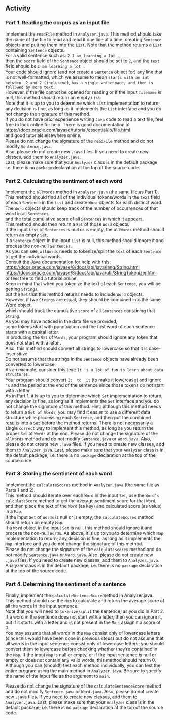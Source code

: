 ## Activity 

### Part 1. Reading the corpus as an input file
Implement the `readFile` method in `Analyzer.java`.
This method should take the name of the file to read and read it one line at a time, creating `Sentence` objects 
and putting them into the `List`. Note that the method returns a `List` containing `Sentence` objects.\
For a valid sentence such as:
`2 I am learning a lot .`\
then the `score` field of the `Sentence` object should be set to `2`, and the `text` field should be `I am learning a lot .`\
Your code should ignore (and not create a `Sentence` object for) any line that is not well-formatted, which we assume to mean 
`starts with an int between -2 and 2 (inclusive)`, `has a single whitespace, and then is followed by more text.`\
However, if the file cannot be opened for reading or if the input `filename` is null, this method should return an empty `List`.\
Note that it is up to you to determine which `List` implementation to return; 
any decision is fine, as long as it implements the `List` interface and you do not change the signature of this method.\
If you do not have prior experience writing `Java` code to read a text file, feel free to look online for help. 
There is good documentation at 
https://docs.oracle.com/javase/tutorial/essential/io/file.html \
and good tutorials elsewhere online.\
Please do not change the signature of the `readFile` method and do not modify `Sentence.java`.\
Also, please do not create new `.java` files. If you need to create new classes, add them to `Analyzer.java`.\
Last, please make sure that your  `Analyzer` class is in the default package, i.e. there is no `package` 
declaration at the top of the source code.

### Part 2. Calculating the sentiment of each word
Implement the `allWords` method in `Analyzer.java` (the same file as Part 1).\
This method should find all of the individual tokens/words 
in the `text` field of each `Sentence` in the `List` and create `Word` objects for each distinct word.\
The `Word` objects should keep track of the number of occurrences of that word in all `Sentences`,\
and the total cumulative score of all `Sentences` in which it appears.\
This method should then return a `Set` of those `Word` objects.\
If the input `List` of `Sentences` is null or is empty, the `allWords` method should return an empty `Set`.\
If a `Sentence` object in the input `List` is null, this method should ignore it and process the non-null `Sentences`.\
As you can see, `allWords` needs to tokenize/split the `text` of each `Sentence` to get the individual words.\
Consult the Java documentation for help with this:\
https://docs.oracle.com/javase/8/docs/api/java/lang/String.html
https://docs.oracle.com/javase/8/docs/api/java/util/StringTokenizer.html \
or feel free to find a tutorial online.\
Keep in mind that when you tokenize the text of each `Sentence`, you will be getting `Strings`,\
but the `Set` that this method returns needs to include `Word` objects.\
However, if two `Strings` are equal, they should be combined into the same Word object,\
which should track the cumulative `score` of all `Sentences` containing that `String`.\
As you may have noticed in the data file we provided,\
some tokens start with punctuation and the first word of each sentence starts with a capital letter.\
In producing the `Set` of `Words`, your program should ignore any token that does not start with a letter.\
Also, this method should convert all strings to lowercase so that it is case-insensitive.\
Do not assume that the strings in the `Sentence` objects have already been converted to lowercase.\
As an example, consider this text:
`It 's a lot of fun to learn about data structures.`\
Your program should convert ` It  to  it ` (to make it lowercase) and ignore  `'s`
and the period at the end of the sentence since those tokens do not start with a letter.\
As in Part 1, it is up to you to determine which `Set` implementation to return; 
any decision is fine, as long as it implements the `Set` interface and you do not change the signature of this method.
Hint: although this method needs to return a `Set of Words`, you may find it easier to use 
a different data structure while processing each `Sentence`, 
and then put the combined results into a `Set` before the method returns. 
There is not necessarily a single `correct` way to implement this method, as long as you return the proper `Set` of 
`Words` at the end.
Please do not change the signature of the `allWords` method and do not modify `Sentence.java` or `Word.java`. 
Also, please do not create new `.java` files. If you need to create new classes, add them to `Analyzer.java`. 
Last, please make sure that your `Analyzer` class is in the default package, i.e. there is no `package` 
declaration at the top of the source code.
### Part 3. Storing the sentiment of each word
Implement the `calculateScores` method in `Analyzer.java` (the same file as Parts 1 and 2).\
This method should iterate over each `Word` in the input `Set`, use the `Word’s calculateScore` method 
to get the average sentiment score for that `Word`, 
and then place the text of the `Word` (as key) and calculated score (as value) in a `Map`.\
If the input `Set` of `Words` is null or is empty, the `calculateScores` method should return an empty `Map`.\
If a `Word` object in the input `Set` is null, this method should ignore it and process the non-null `Words`.
As above, it is up to you to determine which `Map` implementation to return; 
any decision is fine, as long as it implements the `Map` interface and you do not change the signature of this method.\
Please do not change the signature of the `calculateScores` method and do not modify `Sentence.java` or `Word.java`.
Also, please do not create new `.java` files. If you need to create new classes, add them to `Analyzer.java`.  
Analyzer class is in the default package, i.e. there is no `package` declaration at the top of the source code.

### Part 4. Determining the sentiment of a sentence
Finally, implement the `calculateSentenceScore`method in Analyzer.java.\
This method should use the `Map` to calculate and return the average score of all the words in the input sentence.\
Note that you will need to `tokenize/split` the sentence, as you did in Part 2.\
If a word in the sentence does not start with a letter, then you can ignore it, 
but if it starts with a letter and is not present in the `Map`, assign it a score of 0.\
You may assume that all words in the `Map` consist only of lowercase letters (since this would have been done in previous steps)
but do not assume that all words in the input sentence consist only of lowercase letters; 
you should convert them to lowercase before checking whether they’re contained in the `Map`.
If the input `Map` is null or empty, or if the input sentence is null or empty or does not contain any valid words, 
this method should return 0.\
Although you can (should!) test each method individually, 
you can test the entire program using the main method in `Analyzer.java`. 
Be sure to specify the name of the input file as the argument to `main`.

Please do not change the signature of the `calculateSentenceScore`
method and do not modify `Sentence.java` or `Word.java`. Also, please do not create new `.java` files.
If you need to create new classes, add them to `Analyzer.java`. 
Last, please make sure that your  `Analyzer` class is in the default package, i.e. there is no `package` 
declaration at the top of the source code.
